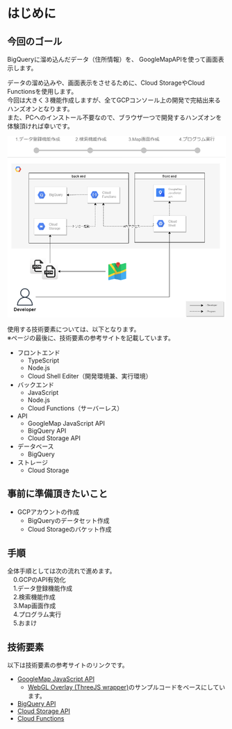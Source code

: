 # はじめに  
## 今回のゴール
BigQueryに溜め込んだデータ（住所情報）を、 GoogleMapAPIを使って画面表示します。  
  
データの溜め込みや、画面表示をさせるために、Cloud StorageやCloud Functionsを使用します。  
今回は大きく３機能作成しますが、全てGCPコンソール上の開発で完結出来るハンズオンとなります。  
また、PCへのインストール不要なので、ブラウザ一つで開発するハンズオンを体験頂ければ幸いです。  


![](img/mirameetvol30.drawio_0.png)   

使用する技術要素については、以下となります。  
※ページの最後に、技術要素の参考サイトを記載しています。  
- フロントエンド
  - TypeScript
  - Node.js
  - Cloud Shell Editer（開発環境兼、実行環境）
- バックエンド
  - JavaScript
  - Node.js
  - Cloud Functions（サーバーレス）
- API
  - GoogleMap JavaScript API
  - BigQuery API
  - Cloud Storage API
- データベース
  - BigQuery
- ストレージ
  - Cloud Storage

## 事前に準備頂きたいこと
- GCPアカウントの作成
  - BigQueryのデータセット作成
  - Cloud Storageのバケット作成

## 手順 
全体手順としては次の流れで進めます。  
 　0.GCPのAPI有効化  
 　1.データ登録機能作成  
 　2.検索機能作成  
 　3.Map画面作成  
 　4.プログラム実行  
 　5.おまけ  
 
## 技術要素
以下は技術要素の参考サイトのリンクです。  
- [GoogleMap JavaScript API](https://developers.google.com/maps/documentation/javascript?hl=ja)
  - [WebGL Overlay (ThreeJS wrapper)](https://developers.google.com/maps/documentation/javascript/examples/webgl/threejs-overlay-simple?hl=ja)のサンプルコードをベースにしています。
- [BigQuery API](https://cloud.google.com/bigquery/docs/reference/libraries-overview)
- [Cloud Storage API](https://cloud.google.com/storage/docs/apis?hl=ja)
- [Cloud Functions](https://cloud.google.com/functions/docs/concepts/overview?hl=ja)
